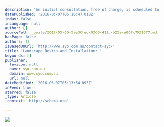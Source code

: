 ```yaml
---
description: 'An initial consultation, free of charge, is scheduled to get an idea of what it is you would like to have done. We can discuss the overall concept of your landscape and identify the areas you would like to see better utilized. If a full plan is needed or desired, we can work with you to create a set of working plans for your landscape. If you decide to have New Leaf install the project, the design fee will typically be waived. All of our projects are installed with attention to detail and customer satisfaction in mind. Even the smallest project is important to us. '
datePublished: '2016-05-07T05:16:47.018Z'
inNav: false
inLanguage: null
author: []
sourcePath: _posts/2016-05-06-5ae36fed-0368-412b-b25a-a887c7631877.md
hasPage: false
authors: []
isBasedOnUrl: 'http://www.syo.com.au/contact-syo/'
title: 'Landscape Design and Installation: '
keywords: []
publisher:
  favicon: null
  name: syo.com.au
  domain: www.syo.com.au
  url: null
dateModified: '2016-05-07T05:13:54.895Z'
inFeed: true
starred: false
_type: Article
_context: 'http://schema.org'

---
```

![](https://the-grid-user-content.s3-us-west-2.amazonaws.com/b7e19c30-a841-48bc-aa17-0fa9cba7be3a.jpg)